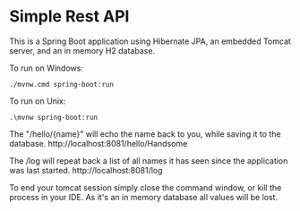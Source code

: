 # Simple Rest API

This is a Spring Boot application using Hibernate JPA, an embedded Tomcat server, and an in memory H2 database.

To run on Windows:
 
    ./mvnw.cmd spring-boot:run
To run on Unix:
    
    .\mvnw spring-boot:run
    


The "/hello/{name}" will echo the name back to you, while saving it to the database.
http://localhost:8081/hello/Handsome

The /log will repeat back a list of all names it has seen since the application was last started.
http://localhost:8081/log

To end your tomcat session simply close the command window, or kill the process in your IDE. As it's an in memory database all values will be lost.